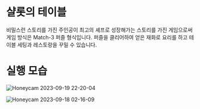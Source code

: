 # 샬롯의 테이블
비밀스런 스토리를 가진 주인공이 최고의 셰프로 성장해가는 스토리를 가진 게임으로써 게임 방식은 Match-3 퍼즐 형식입니다.
퍼즐을 클리어하여 얻은 재화로 요리를 하고 테이블 세팅과 레스토랑을 꾸밀 수 있습니다.
# 실행 모습
![Honeycam 2023-09-19 22-20-04](https://github.com/pelero503/CharlottesTable/assets/135421915/afebe03f-61d1-4cbc-8399-1e11397083f9)

![Honeycam 2023-09-18 02-16-09](https://github.com/pelero503/CharlottesTable/assets/135421915/58c8b782-190c-4188-bb8b-bbd28a883ef5)
